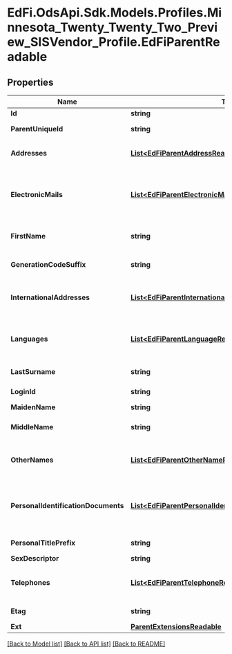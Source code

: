 # EdFi.OdsApi.Sdk.Models.Profiles.Minnesota_Twenty_Twenty_Two_Preview_SISVendor_Profile.EdFiParentReadable
## Properties

Name | Type | Description | Notes
------------ | ------------- | ------------- | -------------
**Id** | **string** |  | 
**ParentUniqueId** | **string** | A unique alphanumeric code assigned to a parent. | 
**Addresses** | [**List&lt;EdFiParentAddressReadable&gt;**](EdFiParentAddressReadable.md) | An unordered collection of parentAddresses. Parent&#39;s address, if different from the student address. | [optional] 
**ElectronicMails** | [**List&lt;EdFiParentElectronicMailReadable&gt;**](EdFiParentElectronicMailReadable.md) | An unordered collection of parentElectronicMails. The numbers, letters, and symbols used to identify an electronic mail (e-mail) user within the network to which the individual or organization belongs. | [optional] 
**FirstName** | **string** | A name given to an individual at birth, baptism, or during another naming ceremony, or through legal change. | 
**GenerationCodeSuffix** | **string** | An appendage, if any, used to denote an individual&#39;s generation in his family (e.g., Jr., Sr., III). | [optional] 
**InternationalAddresses** | [**List&lt;EdFiParentInternationalAddressReadable&gt;**](EdFiParentInternationalAddressReadable.md) | An unordered collection of parentInternationalAddresses. The set of elements that describes an international address. | [optional] 
**Languages** | [**List&lt;EdFiParentLanguageReadable&gt;**](EdFiParentLanguageReadable.md) | An unordered collection of parentLanguages. The language(s) the individual uses to communicate. It is strongly recommended that entries use only ISO 639-2 language codes. | [optional] 
**LastSurname** | **string** | The name borne in common by members of a family. | 
**LoginId** | **string** | The login ID for the user; used for security access control interface. | [optional] 
**MaidenName** | **string** | The person&#39;s maiden name. | [optional] 
**MiddleName** | **string** | A secondary name given to an individual at birth, baptism, or during another naming ceremony. | [optional] 
**OtherNames** | [**List&lt;EdFiParentOtherNameReadable&gt;**](EdFiParentOtherNameReadable.md) | An unordered collection of parentOtherNames. Other names (e.g., alias, nickname, previous legal name) associated with a person. | [optional] 
**PersonalIdentificationDocuments** | [**List&lt;EdFiParentPersonalIdentificationDocumentReadable&gt;**](EdFiParentPersonalIdentificationDocumentReadable.md) | An unordered collection of parentPersonalIdentificationDocuments. The documents presented as evident to verify one&#39;s personal identity; for example: drivers license, passport, birth certificate, etc. | [optional] 
**PersonalTitlePrefix** | **string** | A prefix used to denote the title, degree, position, or seniority of the person. | [optional] 
**SexDescriptor** | **string** | A person&#39;s gender. | [optional] 
**Telephones** | [**List&lt;EdFiParentTelephoneReadable&gt;**](EdFiParentTelephoneReadable.md) | An unordered collection of parentTelephones. The 10-digit telephone number, including the area code, for the person. | [optional] 
**Etag** | **string** | A unique system-generated value that identifies the version of the resource. | [optional] 
**Ext** | [**ParentExtensionsReadable**](ParentExtensionsReadable.md) |  | [optional] 

[[Back to Model list]](../README.md#documentation-for-models) [[Back to API list]](../README.md#documentation-for-api-endpoints) [[Back to README]](../README.md)

